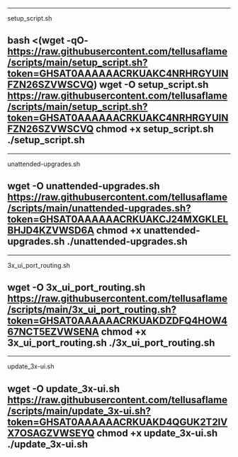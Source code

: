 ---------------
setup_script.sh

bash <(wget -qO- https://raw.githubusercontent.com/tellusaflame/scripts/main/setup_script.sh?token=GHSAT0AAAAAACRKUAKC4NRHRGYUINFZN26SZVWSCVQ)
wget -O setup_script.sh https://raw.githubusercontent.com/tellusaflame/scripts/main/setup_script.sh?token=GHSAT0AAAAAACRKUAKC4NRHRGYUINFZN26SZVWSCVQ
chmod +x setup_script.sh
./setup_script.sh
---------------

---------------
unattended-upgrades.sh

wget -O unattended-upgrades.sh https://raw.githubusercontent.com/tellusaflame/scripts/main/unattended-upgrades.sh?token=GHSAT0AAAAAACRKUAKCJ24MXGKLELBHJD4KZVWSD6A
chmod +x unattended-upgrades.sh
./unattended-upgrades.sh
---------------

---------------
3x_ui_port_routing.sh

wget -O 3x_ui_port_routing.sh https://raw.githubusercontent.com/tellusaflame/scripts/main/3x_ui_port_routing.sh?token=GHSAT0AAAAAACRKUAKDZDFQ4HOW467NCT5EZVWSENA
chmod +x 3x_ui_port_routing.sh
./3x_ui_port_routing.sh
---------------

---------------
update_3x-ui.sh

wget -O update_3x-ui.sh https://raw.githubusercontent.com/tellusaflame/scripts/main/update_3x-ui.sh?token=GHSAT0AAAAAACRKUAKD4QGUK2T2IVX7OSAGZVWSEYQ
chmod +x update_3x-ui.sh
./update_3x-ui.sh
---------------
